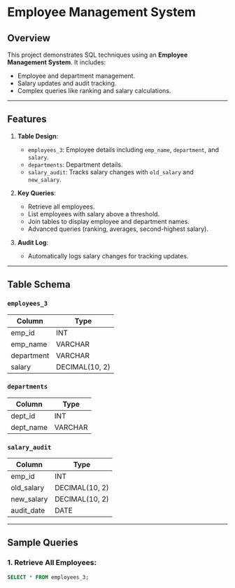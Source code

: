 # Employee Management System

## Overview
This project demonstrates SQL techniques using an **Employee Management System**. It includes:
- Employee and department management.
- Salary updates and audit tracking.
- Complex queries like ranking and salary calculations.

---

## Features

1. **Table Design**:
   - `employees_3`: Employee details including `emp_name`, `department`, and `salary`.
   - `departments`: Department details.
   - `salary_audit`: Tracks salary changes with `old_salary` and `new_salary`.

2. **Key Queries**:
   - Retrieve all employees.
   - List employees with salary above a threshold.
   - Join tables to display employee and department names.
   - Advanced queries (ranking, averages, second-highest salary).

3. **Audit Log**:
   - Automatically logs salary changes for tracking updates.

---

## Table Schema

### `employees_3`
| Column    | Type       |
|-----------|------------|
| emp_id    | INT        |
| emp_name  | VARCHAR    |
| department| VARCHAR    |
| salary    | DECIMAL(10, 2) |

### `departments`
| Column    | Type       |
|-----------|------------|
| dept_id   | INT        |
| dept_name | VARCHAR    |

### `salary_audit`
| Column      | Type       |
|-------------|------------|
| emp_id      | INT        |
| old_salary  | DECIMAL(10, 2) |
| new_salary  | DECIMAL(10, 2) |
| audit_date  | DATE       |

---

## Sample Queries

### 1. Retrieve All Employees:
```sql
SELECT * FROM employees_3;
